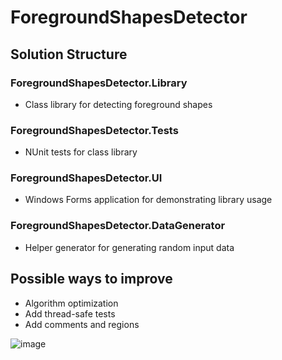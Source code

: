 # ForegroundShapesDetector

## Solution Structure

### ForegroundShapesDetector.Library

- Class library for detecting foreground shapes

### ForegroundShapesDetector.Tests

- NUnit tests for class library

### ForegroundShapesDetector.UI

- Windows Forms application for demonstrating library usage

### ForegroundShapesDetector.DataGenerator

- Helper generator for generating random input data


## Possible ways to improve

- Algorithm optimization
- Add thread-safe tests
- Add comments and regions

![image](https://user-images.githubusercontent.com/80807793/221529890-70e38c38-1b4c-4f10-8e3a-a59eb28cf010.png)
